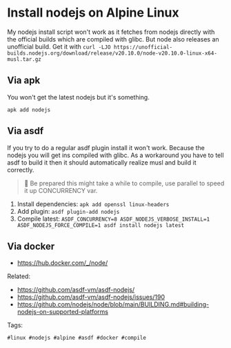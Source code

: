 # Install nodejs on Alpine Linux

My nodejs install script won't work as it fetches from nodejs directly with the
official builds which are compiled with glibc. But node also releases an
unofficial build. Get it with `curl -LJO https://unofficial-builds.nodejs.org/download/release/v20.10.0/node-v20.10.0-linux-x64-musl.tar.gz`

## Via apk

You won't get the latest nodejs but it's something.

`apk add nodejs`

## Via asdf

If you try to do a regular asdf plugin install it won't work. Because the
nodejs you will get ins compiled with glibc. As a workaround you have to tell
asdf to build it then it should automatically realize musl and build it
correctly.

> 📝 Be prepared this might take a while to compile, use parallel to speed it up CONCURRENCY var.

1. Install dependencies: `apk add openssl linux-headers`
1. Add plugin: `asdf plugin-add nodejs`
1. Compile latest: `ASDF_CONCURRENCY=8 ASDF_NODEJS_VERBOSE_INSTALL=1 ASDF_NODEJS_FORCE_COMPILE=1 asdf install nodejs latest`

## Via docker

* <https://hub.docker.com/_/node/>

Related:

* <https://github.com/asdf-vm/asdf-nodejs/>
* <https://github.com/asdf-vm/asdf-nodejs/issues/190>
* <https://github.com/nodejs/node/blob/main/BUILDING.md#building-nodejs-on-supported-platforms>

Tags:

    #linux #nodejs #alpine #asdf #docker #compile
